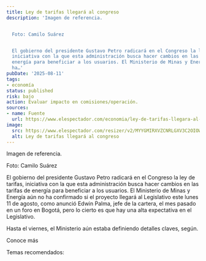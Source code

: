 ```yaml
---
title: Ley de tarifas llegará al congreso
description: 'Imagen de referencia.


  Foto: Camilo Suárez


  El gobierno del presidente Gustavo Petro radicará en el Congreso la ley de tarifas,
  iniciativa con la que esta administración busca hacer cambios en las tarifas de
  energía para beneficiar a los usuarios. El Ministerio de Minas y Energía aún no
  ha…'
pubDate: '2025-08-11'
tags:
- economía
status: published
risk: bajo
action: Evaluar impacto en comisiones/operación.
sources:
- name: Fuente
  url: https://www.elespectador.com/economia/ley-de-tarifas-llegara-al-congreso-conozca-las-claves-del-debate-que-se-avecina/
image:
  src: https://www.elespectador.com/resizer/v2/MYYGMIRXVZCNRLGXV3C2OIOWOI.jpg?auth=e11b3fcb0c6fdda9674e1e40f5ff9546fd311b48ea700c14116cf69c192aafd9&width=657&smart=true&quality=60
  alt: Ley de tarifas llegará al congreso
---
```

Imagen de referencia.

Foto: Camilo Suárez

El gobierno del presidente Gustavo Petro radicará en el Congreso la ley de tarifas, iniciativa con la que esta administración busca hacer cambios en las tarifas de energía para beneficiar a los usuarios. El Ministerio de Minas y Energía aún no ha confirmado si el proyecto llegará al Legislativo este lunes 11 de agosto, como anunció Edwin Palma, jefe de la cartera, el mes pasado en un foro en Bogotá, pero lo cierto es que hay una alta expectativa en el Legislativo.

Hasta el viernes, el Ministerio aún estaba definiendo detalles claves, según.

Conoce más

Temas recomendados:
